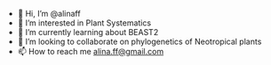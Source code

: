 - 👋 Hi, I’m @alinaff
- 👀 I’m interested in Plant Systematics
- 🌱 I’m currently learning about BEAST2
- 💞️ I’m looking to collaborate on phylogenetics of Neotropical plants
- 📫 How to reach me alina.ff@gmail.com

<!---
alinaff/alinaff is a ✨ special ✨ repository because its `README.md` (this file) appears on your GitHub profile.
You can click the Preview link to take a look at your changes.
--->
